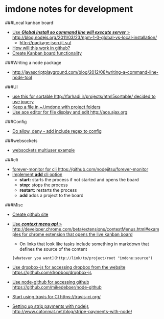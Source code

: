 imdone notes for development
==========
###Local kanban board 
- [Use ***Global install so command line will execute server*** > <http://blog.nodejs.org/2011/03/23/npm-1-0-global-vs-local-installation/>](#archive:230)
   - <http://package.json.jit.su/>
- [How will this work in github?](#archive:240)
- [Create Kanban board functionality](#archive:260)

###Writing a node package
- <http://javascriptplayground.com/blog/2012/08/writing-a-command-line-node-tool>

###UI
- [use this for sortable <http://farhadi.ir/projects/html5sortable/> decided to use jquery](#archive:220)
- [Keep a file in ~/.imdone with project folders](#archive:110)
- [Use ace editor for file display and edit <http://ace.ajax.org>](#doing:0)

###Config
- [Do allow, deny - add include regex to config](#archive:210)

###websockets
- [websockets multiuser example](https://github.com/einaros/ws/blob/master/examples/fileapi/server.js)

###cli
- [forever-monitor for cli <https://github.com/nodejitsu/forever-monitor>](#todo:60)
- [implement **add** cli option](#archive:140)
	- **start:** starts the process if not started and opens the board
	- **stop:** stops the process
	- **restart:** restarts the process
	- **add** adds a project to the board

###Misc
- [Create github site](#archive:250)
- [Use ***context menu api*** > <http://developer.chrome.com/beta/extensions/contextMenus.html#examples> for chrome extension that opens the live kanban board](#todo:70)
	- On links that look like tasks include something in markdown that defines the source of the content

	`[whatever you want](http://link/to/project/root "imdone:source")`

- [Use dropbox-js for accessing dropbox from the website <https://github.com/dropbox/dropbox-js>](#todo:50)
- [Use node-github for accessing github <https://github.com/mikedeboer/node-github>](#doing:20)
- [Start using travis for CI <https://travis-ci.org/>](#todo:30)
- [Setting up strip payments with nodejs <http://www.catonmat.net/blog/stripe-payments-with-node/>](#todo:0)





